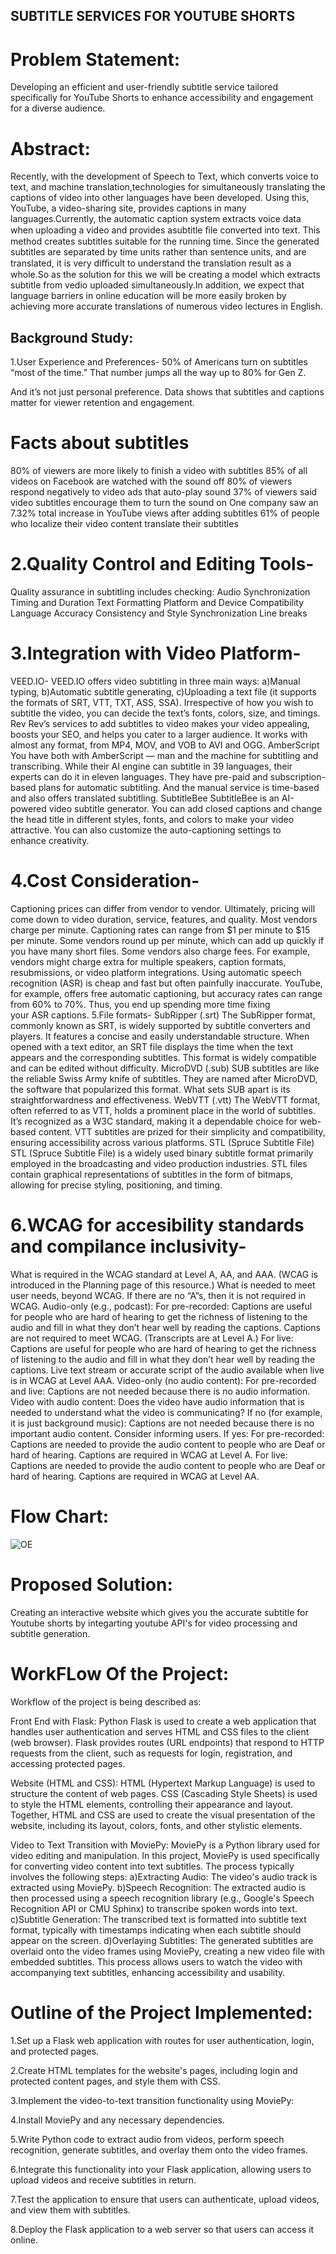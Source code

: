 ## SUBTITLE SERVICES FOR YOUTUBE SHORTS

# Problem Statement:
Developing an efficient and user-friendly subtitle service tailored specifically for YouTube Shorts to enhance accessibility and engagement for a diverse audience.

# Abstract:
Recently, with the development of Speech to Text, which converts voice to text, and machine translation,technologies for simultaneously translating the captions of video into other languages have been developed. Using this, YouTube, a video-sharing site, provides captions in many languages.Currently, the automatic caption system extracts voice data when uploading a video and provides asubtitle ﬁle converted into text. This method creates subtitles suitable for the running time. Since the generated subtitles are separated by time units rather than sentence units, and are translated, it is very diﬃcult to understand the translation result as a whole.So as the solution for this we will be creating a model which extracts subtitle from vedio uploaded simultaneously.In addition, we expect that language barriers in online education will be more easily broken by achieving more accurate translations of numerous video lectures in English.

## Background Study:
1.User Experience and Preferences-
50% of Americans turn on subtitles “most of the time.” That number jumps all the way up to 80% for Gen Z.

And it’s not just personal preference. Data shows that subtitles and captions matter for viewer retention and engagement.

# Facts about subtitles
80% of viewers are more likely to finish a video with subtitles
85% of all videos on Facebook are watched with the sound off
80% of viewers respond negatively to video ads that auto-play sound
37% of viewers said video subtitles encourage them to turn the sound on
One company saw an 7.32% total increase in YouTube views after adding subtitles
61% of people who localize their video content translate their subtitles

# 2.Quality Control and Editing Tools-
Quality assurance in subtitling includes checking:
 Audio Synchronization
 Timing and Duration
 Text Formatting
 Platform and Device Compatibility
 Language Accuracy
 Consistency and Style
 Synchronization
 Line breaks

# 3.Integration with Video Platform-
  VEED.IO-
  VEED.IO offers video subtitling in three main ways: 
  a)Manual typing, 
  b)Automatic subtitle generating,
  c)Uploading a text file (it supports the formats of SRT, VTT, TXT, ASS, SSA). Irrespective of how you wish to subtitle the video, you can decide the text’s fonts, colors, size, and timings.
  Rev
  Rev’s services to add subtitles to video makes your video appealing, boosts your SEO, and helps you cater to a larger audience. 
  It works with almost any format, from MP4, MOV, and VOB to AVI and OGG.
  AmberScript
  You have both with AmberScript — man and the machine for subtitling and transcribing.
  While their AI engine can subtitle in 39 languages, their experts can do it in eleven languages.
  They have pre-paid and subscription-based plans for automatic subtitling. And the manual service is time-based and also offers translated subtitling.
  SubtitleBee
  SubtitleBee is an AI-powered video subtitle generator. 
  You can add closed captions and change the head title in different styles, fonts, and colors to make your video attractive. 
  You can also customize the auto-captioning settings to enhance creativity.

# 4.Cost Consideration-
 Captioning prices can differ from vendor to vendor. Ultimately, pricing will come down to video duration, service, features, and quality.
 Most vendors charge per minute. Captioning rates can range from $1 per minute to $15 per minute. Some vendors round up per minute, which can add up quickly if you have many short files.
 Some vendors also charge fees. For example, vendors might charge extra for multiple speakers, caption formats, resubmissions, or video platform integrations.
 Using automatic speech recognition (ASR) is cheap and fast but often painfully inaccurate. 
 YouTube, for example, offers free automatic captioning, but accuracy rates can range from 60% to 70%. 
 Thus, you end up spending more time fixing your ASR captions.
5.File formats-
 SubRipper (.srt)
 The SubRipper format, commonly known as SRT, is widely supported by subtitle converters and players. 
 It features a concise and easily understandable structure. 
 When opened with a text editor, an SRT file displays the time when the text appears and the corresponding subtitles. 
 This format is widely compatible and can be edited without difficulty.
 MicroDVD (.sub)
 SUB subtitles are like the reliable Swiss Army knife of subtitles. 
 They are named after MicroDVD, the software that popularized this format. 
 What sets SUB apart is its straightforwardness and effectiveness.
 WebVTT (.vtt)
 The WebVTT format, often referred to as VTT, holds a prominent place in the world of subtitles. 
 It’s recognized as a W3C standard, making it a dependable choice for web-based content. 
 VTT subtitles are prized for their simplicity and compatibility, ensuring accessibility across various platforms.
 STL (Spruce Subtitle File)
 STL (Spruce Subtitle File) is a widely used binary subtitle format primarily employed in the broadcasting and video production industries. 
 STL files contain graphical representations of subtitles in the form of bitmaps, allowing for precise styling, positioning, and timing.
# 6.WCAG for accesibility standards and compilance inclusivity-
 What is required in the WCAG standard at Level A, AA, and AAA. (WCAG is introduced in the Planning page of this resource.)
 What is needed to meet user needs, beyond WCAG. If there are no “A”s, then it is not required in WCAG.
 Audio-only (e.g., podcast):
 For pre-recorded:
 Captions are useful for people who are hard of hearing to get the richness of listening to the audio and fill in what they don’t hear well by reading the captions.
 Captions are not required to meet WCAG. (Transcripts are at Level A.)
 For live:
 Captions are useful for people who are hard of hearing to get the richness of listening to the audio and fill in what they don’t hear well by reading the captions.
 Live text stream or accurate script of the audio available when live is in WCAG at Level AAA.
 Video-only (no audio content):
 For pre-recorded and live:
 Captions are not needed because there is no audio information.
 Video with audio content:
 Does the video have audio information that is needed to understand what the video is communicating?
 If no (for example, it is just background music):
 Captions are not needed because there is no important audio content. Consider informing users.
 If yes:
 For pre-recorded:
 Captions are needed to provide the audio content to people who are Deaf or hard of hearing.
 Captions are required in WCAG at Level A.
 For live:
 Captions are needed to provide the audio content to people who are Deaf or hard of hearing.
 Captions are required in WCAG at Level AA.
# Flow Chart:
![OE](https://github.com/Shrini-3/OE-Project/assets/119584214/8e114c4a-9952-47eb-8a7e-b70c8976b5de)




# Proposed Solution:
Creating an interactive website which gives you the accurate subtitle for Youtube shorts by integarting youtube API's for video processing and subtitle generation. 

# WorkFLow Of the Project:
Workflow of the project is being described as:

Front End with Flask:
Python Flask is used to create a web application that handles user authentication and serves HTML and CSS files to the client (web browser).
Flask provides routes (URL endpoints) that respond to HTTP requests from the client, such as requests for login, registration, and accessing protected pages.


Website (HTML and CSS):
HTML (Hypertext Markup Language) is used to structure the content of web pages.
CSS (Cascading Style Sheets) is used to style the HTML elements, controlling their appearance and layout.
Together, HTML and CSS are used to create the visual presentation of the website, including its layout, colors, fonts, and other stylistic elements.


Video to Text Transition with MoviePy:
MoviePy is a Python library used for video editing and manipulation.
In this project, MoviePy is used specifically for converting video content into text subtitles.
The process typically involves the following steps:
a)Extracting Audio: The video's audio track is extracted using MoviePy.
b)Speech Recognition: The extracted audio is then processed using a speech recognition library (e.g., Google's Speech Recognition API or CMU Sphinx) to transcribe spoken words into text.
c)Subtitle Generation: The transcribed text is formatted into subtitle text format, typically with timestamps indicating when each subtitle should appear on the screen.
d)Overlaying Subtitles: The generated subtitles are overlaid onto the video frames using MoviePy, creating a new video file with embedded subtitles.
This process allows users to watch the video with accompanying text subtitles, enhancing accessibility and usability.

# Outline of the Project Implemented:
1.Set up a Flask web application with routes for user authentication, login, and protected pages.

2.Create HTML templates for the website's pages, including login and protected content pages, and style them with CSS.

3.Implement the video-to-text transition functionality using MoviePy:

4.Install MoviePy and any necessary dependencies.

5.Write Python code to extract audio from videos, perform speech recognition, generate subtitles, and overlay them onto the video frames.

6.Integrate this functionality into your Flask application, allowing users to upload videos and receive subtitles in return.

7.Test the application to ensure that users can authenticate, upload videos, and view them with subtitles.

8.Deploy the Flask application to a web server so that users can access it online.
